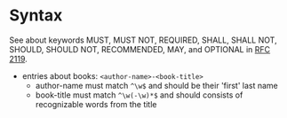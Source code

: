 # Syntax

See about keywords MUST, MUST NOT, REQUIRED, SHALL, SHALL NOT, SHOULD, SHOULD NOT, RECOMMENDED, MAY, and OPTIONAL in [RFC 2119](https://tools.ietf.org/html/rfc2119).

- entries about books: `<author-name>-<book-title>`
  - author-name must match `^\w$` and should be their 'first' last name
  - book-title must match `^\w(-\w)*$` and should consists of recognizable words from the title
